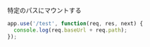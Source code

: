 特定のパスにマウントする

```javascript
app.use('/test', function(req, res, next) {
  console.log(req.baseUrl + req.path);
});
```
